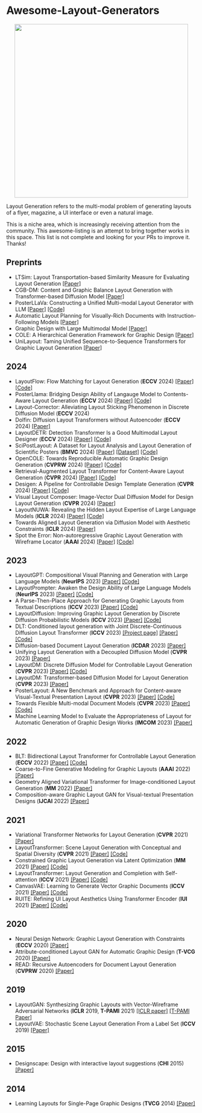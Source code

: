 # Awesome-Layout-Generators


<p align="center">
  <img width="460" src="https://user-images.githubusercontent.com/4231550/208363109-b1217d73-5054-43e7-895d-8f583399821f.png">
</p>

Layout Generation refers to the multi-modal problem of generating layouts of a flyer, magazine, a UI interface or even a natural image.

This is a niche area, which is increasingly receiving attention from the community. This awesome-listing is an attempt to bring together works in this space. This list is not complete and looking for your PRs to improve it. Thanks!


## Preprints
- LTSim: Layout Transportation-based Similarity Measure for Evaluating Layout Generation [[Paper]](https://arxiv.org/abs/2407.12356)
- CGB-DM: Content and Graphic Balance Layout Generation with Transformer-based Diffusion Model [[Paper]](https://arxiv.org/abs/2407.15233)
- PosterLLaVa: Constructing a Unified Multi-modal Layout Generator with LLM [[Paper]](https://arxiv.org/abs/2406.02884v1) [[Code]](https://github.com/posterllava/PosterLLaVA)
- Automatic Layout Planning for Visually-Rich Documents with Instruction-Following Models [[Paper]](https://arxiv.org/abs/2404.15271)
- Graphic Design with Large Multimodal Model [[Paper]](https://arxiv.org/abs/2404.14368)
- COLE: A Hierarchical Generation Framework for Graphic Design [[Paper]](https://arxiv.org/abs/2311.16974)
- UniLayout: Taming Unified Sequence-to-Sequence Transformers for Graphic Layout Generation [[Paper]](https://arxiv.org/abs/2208.08037)

## 2024
- LayoutFlow: Flow Matching for Layout Generation (**ECCV** 2024) [[Paper]](https://arxiv.org/abs/2403.18187) [[Code]](https://github.com/JulianGuerreiro/LayoutFlow)
- PosterLlama: Bridging Design Ability of Langauge Model to Contents-Aware Layout Generation (**ECCV** 2024) [[Paper]](https://arxiv.org/abs/2404.00995) [[Code]](https://github.com/jaepoong/PosterLlama)
- Layout-Corrector: Alleviating Layout Sticking Phenomenon in Discrete Diffusion Model (**ECCV** 2024)
- Dolfin: Diffusion Layout Transformers without Autoencoder (**ECCV** 2024) [[Paper]](https://arxiv.org/abs/2310.16305)
- LayoutDETR: Detection Transformer Is a Good Multimodal Layout Designer (**ECCV** 2024) [[Paper]](https://arxiv.org/abs/2212.09877) [[Code]](https://github.com/salesforce/LayoutDETR)
- SciPostLayout: A Dataset for Layout Analysis and Layout Generation of Scientific Posters (**BMVC** 2024) [[Paper]](https://arxiv.org/abs/2407.19787) [[Dataset]](https://huggingface.co/datasets/omron-sinicx/scipostlayout_v2) [[Code]](https://github.com/omron-sinicx/scipostlayout)
- OpenCOLE: Towards Reproducible Automatic Graphic Design Generation (**CVPRW** 2024) [[Paper]](https://arxiv.org/abs/2406.08232) [[Code]](https://github.com/CyberAgentAILab/OpenCOLE)
- Retrieval-Augmented Layout Transformer for Content-Aware Layout Generation (**CVPR** 2024) [[Paper]](https://arxiv.org/abs/2311.13602) [[Code]](https://github.com/CyberAgentAILab/RALF)
- Desigen: A Pipeline for Controllable Design Template Generation (**CVPR** 2024) [[Paper]](https://arxiv.org/abs/2403.09093) [[Code]](https://github.com/whaohan/desigen)
- Visual Layout Composer: Image-Vector Dual Diffusion Model for Design Layout Generation (**CVPR** 2024) [[Paper]](https://aminshabani.github.io/visual_layout_composer/pdfs/visual_layout_composer.pdf)
- LayoutNUWA: Revealing the Hidden Layout Expertise of Large Language Models (**ICLR** 2024) [[Paper]](https://openreview.net/forum?id=qCUWVT0Ayy) [[Code]](https://github.com/ProjectNUWA/LayoutNUWA)
- Towards Aligned Layout Generation via Diffusion Model with Aesthetic Constraints (**ICLR** 2024) [[Paper]](https://openreview.net/forum?id=kJ0qp9Xdsh)
- Spot the Error: Non-autoregressive Graphic Layout Generation with Wireframe Locator (**AAAI** 2024) [[Paper]](https://arxiv.org/abs/2401.16375) [[Code]](https://github.com/ffffatgoose/SpotError)

## 2023
- LayoutGPT: Compositional Visual Planning and Generation with Large Language Models (**NeurIPS** 2023) [[Paper]](https://arxiv.org/abs/2305.15393) [[Code]](https://github.com/weixi-feng/LayoutGPT)
- LayoutPrompter: Awaken the Design Ability of Large Language Models (**NeurIPS** 2023) [[Paper]](https://arxiv.org/abs/2311.06495) [[Code]](https://github.com/microsoft/LayoutGeneration)
- A Parse-Then-Place Approach for Generating Graphic Layouts from Textual Descriptions (**ICCV** 2023) [[Paper]](https://arxiv.org/abs/2308.12700) [[Code]](https://github.com/microsoft/LayoutGeneration)
- LayoutDiffusion: Improving Graphic Layout Generation by Discrete Diffusion Probabilistic Models (**ICCV** 2023) [[Paper]](https://arxiv.org/abs/2303.11589) [[Code]](https://github.com/microsoft/LayoutGeneration)
- DLT: Conditioned layout generation with Joint Discrete-Continuous Diffusion Layout Transformer (**ICCV** 2023) [[Project page]](https://wix-incubator.github.io/DLT/) [[Paper]](https://arxiv.org/abs/2303.03755) [[Code]](https://github.com/wix-incubator/DLT)
- Diffusion-based Document Layout Generation (**ICDAR** 2023) [[Paper]](https://arxiv.org/abs/2303.10787)
- Unifying Layout Generation with a Decoupled Diffusion Model (**CVPR** 2023) [[Paper]](https://arxiv.org/abs/2303.05049)
- LayoutDM: Discrete Diffusion Model for Controllable Layout Generation (**CVPR** 2023) [[Paper]](https://arxiv.org/abs/2303.08137) [[Code]](https://github.com/CyberAgentAILab/layout-dm)
- LayoutDM: Transformer-based Diffusion Model for Layout Generation (**CVPR** 2023) [[Paper]](https://arxiv.org/abs/2305.02567)
- PosterLayout: A New Benchmark and Approach for Content-aware Visual-Textual Presentation Layout (**CVPR** 2023)  [[Paper]](https://openaccess.thecvf.com/content/CVPR2023/papers/Hsu_PosterLayout_A_New_Benchmark_and_Approach_for_Content-Aware_Visual-Textual_Presentation_CVPR_2023_paper.pdf) [[Code]](https://github.com/PKU-ICST-MIPL/PosterLayout-CVPR2023)
- Towards Flexible Multi-modal Document Models (**CVPR** 2023) [[Paper]](https://openaccess.thecvf.com/content/CVPR2023/papers/Inoue_Towards_Flexible_Multi-Modal_Document_Models_CVPR_2023_paper.pdf) [[Code]](https://github.com/CyberAgentAILab/flex-dm)
- Machine Learning Model to Evaluate the Appropriateness of Layout for Automatic Generation of Graphic Design Works (**IMCOM** 2023) [[Paper]](https://ieeexplore.ieee.org/abstract/document/10035646)


## 2022
- BLT: Bidirectional Layout Transformer for Controllable Layout Generation (**ECCV** 2022) [[Paper]](https://arxiv.org/abs/2112.05112) [[Code]](https://github.com/google-research/google-research/tree/master/layout-blt)
- Coarse-to-Fine Generative Modeling for Graphic Layouts (**AAAI** 2022) [[Paper]](https://www.microsoft.com/en-us/research/uploads/prod/2022/01/Coarse-to-Fine-Generative-Modeling-for-Graphic-Layouts.pdf)
- Geometry Aligned Variational Transformer for Image-conditioned Layout Generation (**MM** 2022) [[Paper]](https://arxiv.org/abs/2209.00852)
- Composition-aware Graphic Layout GAN for Visual-textual Presentation Designs (**IJCAI** 2022) [[Paper]](https://arxiv.org/abs/2205.00303)

## 2021
- Variational Transformer Networks for Layout Generation (**CVPR** 2021) [[Paper]](https://arxiv.org/abs/2104.02416)
- LayoutTransformer: Scene Layout Generation with Conceptual and Spatial Diversity (**CVPR** 2021) [[Paper]](https://openaccess.thecvf.com/content/CVPR2021/html/Yang_LayoutTransformer_Scene_Layout_Generation_With_Conceptual_and_Spatial_Diversity_CVPR_2021_paper.html) [[Code]](https://github.com/davidhalladay/LayoutTransformer)
- Constrained Graphic Layout Generation via Latent Optimization (**MM** 2021) [[Paper]](https://arxiv.org/abs/2108.00871) [[Code]](https://github.com/ktrk115/const_layout)
- LayoutTransformer: Layout Generation and Completion with Self-attention (**ICCV** 2021) [[Paper]](https://arxiv.org/abs/2006.14615) [[Code]](https://github.com/kampta/DeepLayout)
- CanvasVAE: Learning to Generate Vector Graphic Documents (**ICCV** 2021) [[Paper]](https://arxiv.org/abs/2108.01249) [[Code]](https://github.com/CyberAgentAILab/canvas-vae)
- RUITE: Refining UI Layout Aesthetics Using Transformer Encoder (**IUI** 2021) [[Paper]](https://dl.acm.org/doi/abs/10.1145/3397482.3450716) [[Code]](https://github.com/vinothpandian/RUITE)

## 2020
- Neural Design Network: Graphic Layout Generation with Constraints (**ECCV** 2020) [[Paper]](https://arxiv.org/abs/1912.09421)
- Attribute-conditioned Layout GAN for Automatic Graphic Design (**T-VCG** 2020) [[Paper]](https://arxiv.org/abs/2009.05284)
- READ: Recursive Autoencoders for Document Layout Generation (**CVPRW** 2020) [[Paper]](https://arxiv.org/abs/1909.00302)

## 2019
- LayoutGAN: Synthesizing Graphic Layouts with Vector-Wireframe Adversarial Networks (**ICLR** 2019, **T-PAMI** 2021) [[ICLR paper]](https://openreview.net/pdf?id=HJxB5sRcFQ) [[T-PAMI Paper]](https://ieeexplore.ieee.org/stamp/stamp.jsp?tp=&arnumber=8948239)
- LayoutVAE: Stochastic Scene Layout Generation From a Label Set (**ICCV** 2019) [[Paper]](https://arxiv.org/abs/1907.10719)

## 2015
- Designscape: Design with interactive layout suggestions (**CHI** 2015) [[Paper]](https://dl.acm.org/doi/abs/10.1145/2702123.2702149?casa_token=jO3SW90ttW0AAAAA%3Ay1qhSVwfEtUP4IxjRCv_0Xv9PVvyyT9mivkMJX4pcyFf8qRh5qF-9-hgOZSkxO3s230kjj8BI7TUgMk)

## 2014
- Learning Layouts for Single-Page Graphic Designs (**TVCG** 2014) [[Paper]](http://www.dgp.toronto.edu/~donovan/layout/designLayout.pdf)

